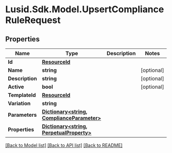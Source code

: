 # Lusid.Sdk.Model.UpsertComplianceRuleRequest

## Properties

Name | Type | Description | Notes
------------ | ------------- | ------------- | -------------
**Id** | [**ResourceId**](ResourceId.md) |  | 
**Name** | **string** |  | [optional] 
**Description** | **string** |  | [optional] 
**Active** | **bool** |  | [optional] 
**TemplateId** | [**ResourceId**](ResourceId.md) |  | 
**Variation** | **string** |  | 
**Parameters** | [**Dictionary&lt;string, ComplianceParameter&gt;**](ComplianceParameter.md) |  | 
**Properties** | [**Dictionary&lt;string, PerpetualProperty&gt;**](PerpetualProperty.md) |  | 

[[Back to Model list]](../README.md#documentation-for-models) [[Back to API list]](../README.md#documentation-for-api-endpoints) [[Back to README]](../README.md)

